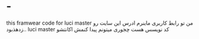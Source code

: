 # -
this framwear code for luci master 
من تو رابط کاربری ماینرم  ادرس این سایت رو زدهذبود.. luci master کد نویسس هست
چجوری میتونم پیدا کنمش اکانتشو 
